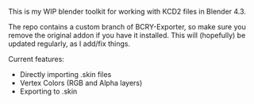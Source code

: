 This is my WIP blender toolkit for working with KCD2 files in Blender 4.3.

The repo contains a custom branch of BCRY-Exporter, so make sure you remove the original addon if you have it installed.
This will (hopefully) be updated regularly, as I add/fix things.

Current features:
- Directly importing .skin files
- Vertex Colors (RGB and Alpha layers)
- Exporting to .skin
